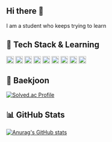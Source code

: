 ## Hi there 👋
I am a student who keeps trying to learn

## 🥵 Tech Stack & Learning

<a href="#"><img src="https://img.shields.io/badge/Python-3776AB?style=for-the-badge&logo=python&logoColor=white" alt="Python Badge" style="height: 20px;"></a>
<a href="#"><img src="https://img.shields.io/badge/C-A8B9CC?style=for-the-badge&logo=c&logoColor=white" alt="C Badge" style="height: 20px;"></a>
<a href="#"><img src="https://img.shields.io/badge/HTML-E34F26?style=for-the-badge&logo=html5&logoColor=white" alt="HTML Badge" style="height: 20px;"></a>
<a href="#"><img src="https://img.shields.io/badge/CSS-1572B6?style=for-the-badge&logo=css3&logoColor=white" alt="CSS Badge" style="height: 20px;"></a>
<a href="#"><img src="https://img.shields.io/badge/JavaScript-F7DF1E?style=for-the-badge&logo=javascript&logoColor=black" alt="JavaScript Badge" style="height: 20px;"></a>
<a href="#"><img src="https://img.shields.io/badge/TypeScript-3178C6?style=for-the-badge&logo=typescript&logoColor=white" alt="TypeScript Badge" style="height: 20px;"></a>
<a href="#"><img src="https://img.shields.io/badge/React-000000?style=for-the-badge&logo=react&logoColor=61DAFB" alt="React Badge" style="height: 20px;"></a>
<a href="#"><img src="https://img.shields.io/badge/Docker-2496ED?style=for-the-badge&logo=docker&logoColor=white" alt="Docker Badge" style="height: 20px;"></a>
<a href="#"><img src="https://img.shields.io/badge/Tailwind%20CSS-06B6D4?style=for-the-badge&logo=tailwindcss&logoColor=white" alt="Tailwind CSS Badge" style="height: 20px;"></a>



## 🐳 Baekjoon

[![Solved.ac Profile](http://mazassumnida.wtf/api/v2/generate_badge?boj=d34sda334)](https://solved.ac/profile/d34sda334)


## 📊 GitHub Stats

[![Anurag's GitHub stats](https://github-readme-stats.vercel.app/api?username=minwoonggi&show_icons=true&title_color=ffc300&text_color=000000&icon_color=ffc300&bg_color=fffdf0&hide_border=true)](https://github.com/anuraghazra/github-readme-stats)
